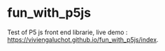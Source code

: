 # fun_with_p5js

Test of P5 js front end librarie, live demo : https://viviengaluchot.github.io/fun_with_p5js/index.
